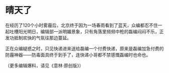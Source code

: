 # 晴天了

在经历了120个小时雾霾后，北京终于因为一场春雨看到了蓝天，众编都忍不住一起吐槽阳光明日，编辑部一派明媚景象，只有角落里频频中枪的磊编闷闷不乐，正发功抵制欢快的气氛往那边蔓延。 

正在众编疑惑之时，只见快递进来送给磊编一个付费快递，原来是磊编加急付费的防霾神器——防毒面具终于到手了，连快递小哥都不禁感慨磊编时也命也。 

（更多编辑爆料，请见《意林·原创版》）